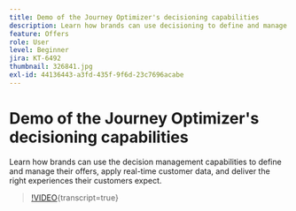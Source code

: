 ```yaml
---
title: Demo of the Journey Optimizer's decisioning capabilities
description: Learn how brands can use decisioning to define and manage their offers, apply real-time customer data, and deliver the right experiences their customers expect.
feature: Offers
role: User
level: Beginner
jira: KT-6492
thumbnail: 326841.jpg
exl-id: 44136443-a3fd-435f-9f6d-23c7696acabe
---
```

# Demo of the Journey Optimizer's decisioning capabilities

Learn how brands can use the decision management capabilities to define and manage their offers, apply real-time customer data, and deliver the right experiences their customers expect.

>[!VIDEO](https://video.tv.adobe.com/v/3451100?quality=12&learn=on){transcript=true}
